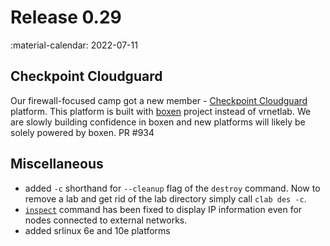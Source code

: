 # Release 0.29
:material-calendar: 2022-07-11

## Checkpoint Cloudguard
Our firewall-focused camp got a new member - [Checkpoint Cloudguard](../manual/kinds/checkpoint_cloudguard.md) platform. This platform is built with [boxen](https://github.com/carlmontanari/boxen) project instead of vrnetlab. We are slowly building confidence in boxen and new platforms will likely be solely powered by boxen. PR #934

## Miscellaneous

* added `-c` shorthand for `--cleanup` flag of the `destroy` command. Now to remove a lab and get rid of the lab directory simply call `clab des -c`.
* [`inspect`](../cmd/inspect.md) command has been fixed to display IP information even for nodes connected to external networks.
* added srlinux 6e and 10e platforms